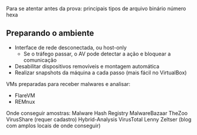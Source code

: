 Para se atentar antes da prova:
principais tipos de arquivo binário
número hexa

## Preparando o ambiente
- Interface de rede desconectada, ou host-only
	- Se o tráfego passar, o AV pode detectar a ação e bloquear a comunicação
- Desabilitar dispositivos removíveis e montagem automática
- Realizar snapshots da máquina a cada passo (mais fácil no VirtualBox)

VMs preparadas para receber malwares e analisar:
- FlareVM
- REMnux

Onde conseguir amostras:
Malware Hash Registry
MalwareBazaar
TheZoo
VirusShare (requer cadastro)
Hybrid-Analysis
VirusTotal
Lenny Zeltser (blog com amplos locais de onde conseguir)